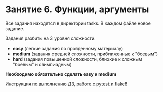 # Занятие 6. Функции, аргументы

Все задания находятся в директории tasks.
В каждом файле новое задание.

Задания разбиты на 3 уровня сложности:
* **easy** (легкие задания по пройденному материалу) 
* **medium** (задания средней сложности, приближенные к "боевым")
* **hard** (задания повышенной сложности, близкие к сложным "боевым" и олимпиадным)

**Необходимо обязательно сделать easy и medium**

[Инструкция по выполнению ДЗ, работе с pytest и flake8](https://github.com/EdiBoba/belhard_hometasks)

